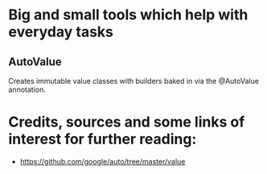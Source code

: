 # Big and small tools which help with everyday tasks

## AutoValue
Creates immutable value classes with builders baked in via the @AutoValue annotation.



Credits, sources and some links of interest for further reading:
==
 * https://github.com/google/auto/tree/master/value